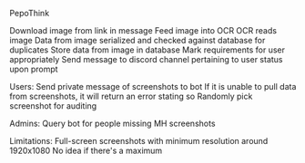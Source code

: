PepoThink

Download image from link in message
Feed image into OCR
OCR reads image
Data from image serialized and checked against database for duplicates
Store data from image in database
Mark requirements for user appropriately
Send message to discord channel pertaining to user status upon prompt

Users:
Send private message of screenshots to bot
If it is unable to pull data from screenshots, it will return an error stating so
Randomly pick screenshot for auditing

Admins:
Query bot for people missing MH screenshots

Limitations:
Full-screen screenshots with minimum resolution around 1920x1080
No idea if there's a maximum
